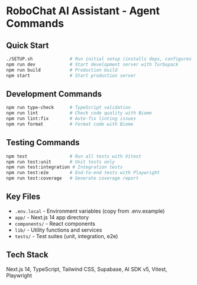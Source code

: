 # RoboChat AI Assistant - Agent Commands

## Quick Start
```bash
./SETUP.sh              # Run initial setup (installs deps, configures env)
npm run dev             # Start development server with Turbopack
npm run build           # Production build
npm start               # Start production server
```

## Development Commands
```bash
npm run type-check      # TypeScript validation
npm run lint            # Check code quality with Biome
npm run lint:fix        # Auto-fix linting issues
npm run format          # Format code with Biome
```

## Testing Commands
```bash
npm test                # Run all tests with Vitest
npm run test:unit       # Unit tests only
npm run test:integration # Integration tests
npm run test:e2e        # End-to-end tests with Playwright
npm run test:coverage   # Generate coverage report
```

## Key Files
- `.env.local` - Environment variables (copy from .env.example)
- `app/` - Next.js 14 app directory
- `components/` - React components
- `lib/` - Utility functions and services
- `tests/` - Test suites (unit, integration, e2e)

## Tech Stack
Next.js 14, TypeScript, Tailwind CSS, Supabase, AI SDK v5, Vitest, Playwright
